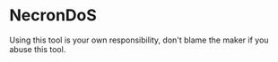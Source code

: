 # NecronDoS
Using this tool is your own responsibility, don't blame the maker if you abuse this tool.
